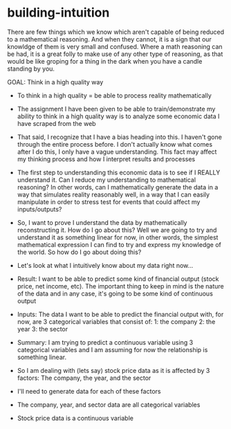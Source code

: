 # building-intuition

There are few things which we know which aren't capable of being reduced to a mathematical reasoning. And when they cannot, it is a sign that our knowldge of them is very small and confused. Where a math reasoning can be had, it is a great folly to make use of any other type of reasoning, as that would be like groping for a thing in the dark when you have a candle standing by you.



GOAL: Think in a high quality way

- To think in a high quality = be able to process reality mathematically
- The assignment I have been given to be able to train/demonstrate my ability to think in a high quality way is to analyze some economic data I have scraped from the web
- That said, I recognize that I have a bias heading into this. I haven't gone through the entire process before. I don't actually know what comes after I do this, I only have a vague understanding. This fact may affect my thinking process and how I interpret results and processes
- The first step to understanding this economic data is to see if I REALLY understand it. Can I reduce my understanding to mathematical reasoning? In other words, can I mathematically generate the data in a way that simulates reality reasonably well, in a way that I can easily manipulate in order to stress test for events that could affect my inputs/outputs?



- So, I want to prove I understand the data by mathematically reconstructing it. How do I go about this? Well we are going to try and understand it as something linear for now, in other words, the simplest mathematical expression I can find to try and express my knowledge of the world. So how do I go about doing this?
- Let's look at what I intuitively know about my data right now...
- Result: I want to be able to predict some kind of financial output (stock price, net income, etc). The important thing to keep in mind is the nature of the data and in any case, it's going to be some kind of continuous output
- Inputs: The data I want to be able to predict the financial output with, for now, are 3 categorical variables that consist of:
  1: the company
  2: the year
  3: the sector

- Summary: I am trying to predict a continuous variable using 3 categorical variables and I am assuming for now the relationship is something linear.

- So I am dealing with (lets say) stock price data as it is affected by 3 factors: The company, the year, and the sector

- I'll need to generate data for each of these factors
- The company, year, and sector data are all categorical variables
- Stock price data is a continuous variable
